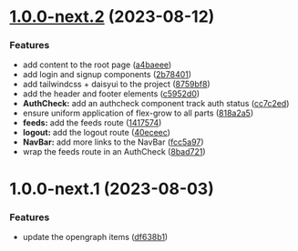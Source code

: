# [1.0.0-next.2](https://github.com/AliSajid/ltcat/compare/v1.0.0-next.1...v1.0.0-next.2) (2023-08-12)


### Features

* add content to the root page ([a4baeee](https://github.com/AliSajid/ltcat/commit/a4baeee1e8b0ba285bc2a84d5ad16cf0e0c0707c))
* add login and signup components ([2b78401](https://github.com/AliSajid/ltcat/commit/2b784011727458e596e39587077a76781b38a367))
* add tailwindcss + daisyui to the project ([8759bf8](https://github.com/AliSajid/ltcat/commit/8759bf877057acbee433e2d4dec758f2c5307d7d))
* add the header and footer elements ([c5952d0](https://github.com/AliSajid/ltcat/commit/c5952d07256f7de128bb7ffb2e76ec601ac4afd0))
* **AuthCheck:** add an authcheck component track auth status ([cc7c2ed](https://github.com/AliSajid/ltcat/commit/cc7c2ed953641286ad84cdcce013aa22ce5fbf05))
* ensure uniform application of flex-grow to all parts ([818a2a5](https://github.com/AliSajid/ltcat/commit/818a2a5161faee4350144887de4fa3f8a1b49848))
* **feeds:** add the feeds route ([1417574](https://github.com/AliSajid/ltcat/commit/14175740d2aee8cc86120b3a6f16610795406a00))
* **logout:** add the logout route ([40eceec](https://github.com/AliSajid/ltcat/commit/40eceecded29cbee957b6e517ff74ecf94518306))
* **NavBar:** add more links to the NavBar ([fcc5a97](https://github.com/AliSajid/ltcat/commit/fcc5a974a6ecb6ded0c57be2a10fd1295785eb7e))
* wrap the feeds route in an AuthCheck ([8bad721](https://github.com/AliSajid/ltcat/commit/8bad721167c6afef8a32d9b3f3dc1fc1d89c1839))

# 1.0.0-next.1 (2023-08-03)

### Features

- update the opengraph items ([df638b1](https://github.com/AliSajid/ltcat/commit/df638b1b642287bf5fd1d23042ca15f173dea555))
